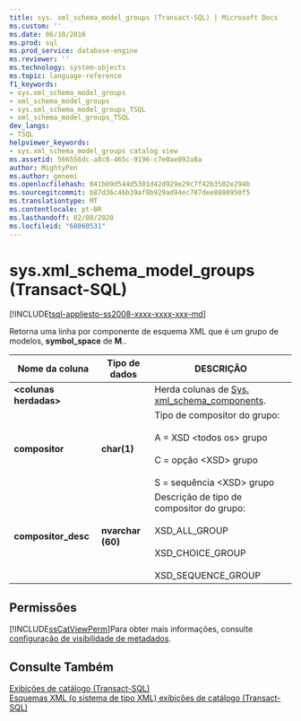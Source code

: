 ```yaml
---
title: sys. xml_schema_model_groups (Transact-SQL) | Microsoft Docs
ms.custom: ''
ms.date: 06/10/2016
ms.prod: sql
ms.prod_service: database-engine
ms.reviewer: ''
ms.technology: system-objects
ms.topic: language-reference
f1_keywords:
- sys.xml_schema_model_groups
- xml_schema_model_groups
- sys.xml_schema_model_groups_TSQL
- xml_schema_model_groups_TSQL
dev_langs:
- TSQL
helpviewer_keywords:
- sys.xml_schema_model_groups catalog view
ms.assetid: 566556dc-a8c8-465c-9196-c7e0ae092a8a
author: MightyPen
ms.author: genemi
ms.openlocfilehash: 041b09d544d5301d42d929e29c7f42b3502e294b
ms.sourcegitcommit: b87d36c46b39af8b929ad94ec707dee8800950f5
ms.translationtype: MT
ms.contentlocale: pt-BR
ms.lasthandoff: 02/08/2020
ms.locfileid: "68060531"
---
```

# <a name="sysxml_schema_model_groups-transact-sql"></a>sys.xml_schema_model_groups (Transact-SQL)
[!INCLUDE[tsql-appliesto-ss2008-xxxx-xxxx-xxx-md](../../includes/tsql-appliesto-ss2008-xxxx-xxxx-xxx-md.md)]

  Retorna uma linha por componente de esquema XML que é um grupo de modelos, **symbol_space** de **M**..  
  
|Nome da coluna|Tipo de dados|DESCRIÇÃO|  
|-----------------|---------------|-----------------|  
|**\<colunas herdadas>**||Herda colunas de [Sys. xml_schema_components](../../relational-databases/system-catalog-views/sys-xml-schema-components-transact-sql.md).|  
|**compositor**|**char(1)**|Tipo de compositor do grupo:<br /><br /> A = XSD \<todos os> grupo<br /><br /> C = opção \<XSD> grupo<br /><br /> S = sequência \<XSD> grupo|  
|**compositor_desc**|**nvarchar (60)**|Descrição de tipo de compositor do grupo:<br /><br /> XSD_ALL_GROUP<br /><br /> XSD_CHOICE_GROUP<br /><br /> XSD_SEQUENCE_GROUP|  
  
## <a name="permissions"></a>Permissões  
 [!INCLUDE[ssCatViewPerm](../../includes/sscatviewperm-md.md)]Para obter mais informações, consulte [configuração de visibilidade de metadados](../../relational-databases/security/metadata-visibility-configuration.md).  
  
## <a name="see-also"></a>Consulte Também  
 [Exibições de catálogo &#40;Transact-SQL&#41;](../../relational-databases/system-catalog-views/catalog-views-transact-sql.md)   
 [Esquemas XML &#40;o sistema de tipo XML&#41; exibições de catálogo &#40;Transact-SQL&#41;](../../relational-databases/system-catalog-views/xml-schemas-xml-type-system-catalog-views-transact-sql.md)  
  
  
